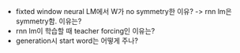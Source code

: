 * fixted window neural LM에서 W가 no symmetry한 이유? -> rnn lm은 symmetry함. 이유는?
* rnn lm이 학습할 때 teacher forcing인 이유는?
* generation시 start word는 어떻게 주나?
